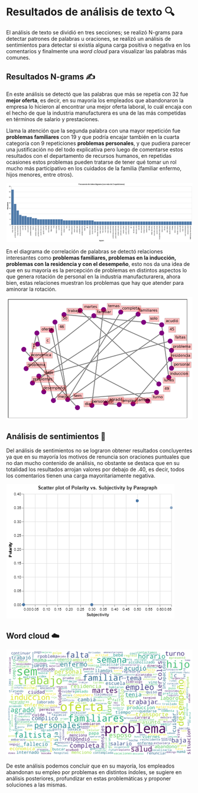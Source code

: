 # Resultados de análisis de texto 🔍

El análisis de texto se dividió en tres secciones; se realizó N-grams para detectar patrones de palabras u oraciones, se realizó un análisis de sentimientos para detectar si existía alguna carga positiva o negativa en los comentarios y finalmente una _word cloud_ para visualizar las palabras más comunes.

## Resultados N-grams ✍️

En este análisis se detectó que las palabras que más se repetía con 32 fue __mejor oferta__, es decir, en su mayoría los empleados que abandonaron la empresa lo hicieron al encontrar una mejor oferta laboral, lo cuál encaja con el hecho de que la industria manufacturera es una de las más competidas en términos de salario y prestaciones.

Llama la atención que la segunda palabra con una mayor repetición fue __problemas familiares__ con 19 y que podría encajar también en la cuarta categoría con 9 repeticiones __problemas personales__, y que pudiera parecer una justificación no del todo explicativa pero luego de comentarse estos resultados con el departamento de recursos humanos, en repetidas ocasiones estos problemas pueden tratarse de tener qué tomar un rol mucho más participativo en los cuidados de la familia (familiar enfermo, hijos menores, entre otros).

![image](anal_sent_biagram_frec.png)

En el diagrama de correlación de palabras se detectó relaciones interesantes como __problemas familiares, problemas en la inducción, problemas con la residencia y con el desempeño__, esto nos da una idea de que en su mayoría es la percepción de problemas en distintos aspectos lo que genera rotación de personal en la industria manufacturarera, ahora bien, estas relaciones muestran los problemas que hay que atender para aminorar la rotación.

![image](analisis_sentimientos_Biagram.png)

## Análisis de sentimientos 💬

Del análisis de sentimientos no se lograron obtener resultados concluyentes ya que en su mayoría los motivos de renuncia son oraciones puntuales que no dan mucho contenido de análisis, no obstante se destaca que en su totalidad los resultados arrojan valores por debajo de .40, es decir, todos los comentarios tienen una carga mayoritariamente negativa.

![image](analisis_sent.png)

## Word cloud ☁️

![image](analisis_sentimientos_wordcloud.png)

De este análisis podemos concluir que en su mayoría, los empleados abandonan su empleo por problemas en distintos índoles, se sugiere en análisis posteriores, profundizar en estas problemáticas y proponer soluciones a las mismas.